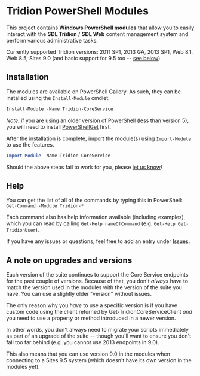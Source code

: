 # Tridion PowerShell Modules

This project contains **Windows PowerShell modules** that allow you to easily interact with the **SDL Tridion** / **SDL Web** content management system and perform various administrative tasks.

Currently supported Tridion versions: 2011 SP1, 2013 GA, 2013 SP1, Web 8.1, Web 8.5, Sites 9.0 (and basic support for 9.5 too -- [see below](#A-note-on-upgrades-and-versions)).

## Installation

The modules are available on PowerShell Gallery. As such, they can be installed using the `Install-Module` cmdlet.

~~~~PowerShell
Install-Module -Name Tridion-CoreService 
~~~~

*_Note:_* if you are using an older version of PowerShell (less than version 5), you will need to install [PowerShellGet](https://docs.microsoft.com/en-us/powershell/gallery/psget/overview) first.

After the installation is complete, import the module(s) using `Import-Module` to use the features.

~~~~PowerShell
Import-Module -Name Tridion-CoreService
~~~~

Should the above steps fail to work for you, please [let us know](https://github.com/pkjaer/tridion-powershell-modules/issues/new)!

## Help

You can get the list of all of the commands by typing this in PowerShell:
`Get-Command -Module Tridion-*`

Each command also has help information available (including examples), which you can read by calling `Get-Help nameOfCommand` (e.g. `Get-Help Get-TridionUser`).

If you have any issues or questions, feel free to add an entry under [Issues](https://github.com/pkjaer/tridion-powershell-modules/issues).


## A note on upgrades and versions
Each version of the suite continues to support the Core Service endpoints for the past couple of versions. Because of that, you don't _always_ have to match the version used in the modules with the version of the suite you have. You can use a slightly older "version" without issues. 

The only reason why you _have_ to use a specific version is if you have custom code using the client returned by Get-TridionCoreServiceClient _and_ you need to use a property or method introduced in a newer version. 

In other words, you don't always need to migrate your scripts immediately as part of an upgrade of the suite -- though you'll want to ensure you don't fall too far behind (e.g. you cannot use 2013 endpoints in 9.0).

This also means that you can use version 9.0 in the modules when connecting to a Sites 9.5 system (which doesn't have its own version in the modules yet).
